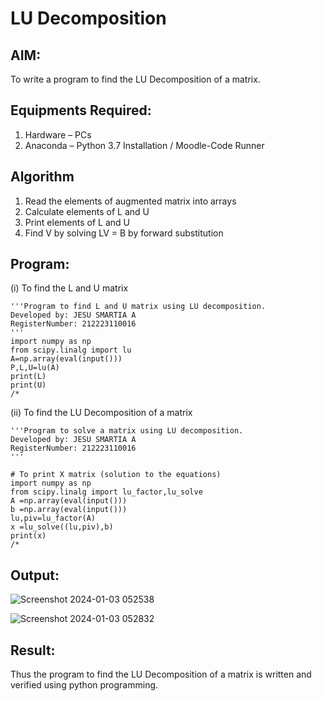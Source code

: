   # LU Decomposition 

## AIM:
To write a program to find the LU Decomposition of a matrix.

## Equipments Required:
1. Hardware – PCs
2. Anaconda – Python 3.7 Installation / Moodle-Code Runner

## Algorithm
1. Read the elements of augmented matrix into arrays
2. Calculate elements of L and U
3. Print elements of L and U
4. Find V by solving LV = B by forward substitution

## Program:
(i) To find the L and U matrix
```
'''Program to find L and U matrix using LU decomposition.
Developed by: JESU SMARTIA A
RegisterNumber: 212223110016
'''
import numpy as np
from scipy.linalg import lu
A=np.array(eval(input()))
P,L,U=lu(A)
print(L)
print(U)
/*

```
(ii) To find the LU Decomposition of a matrix
```
'''Program to solve a matrix using LU decomposition.
Developed by: JESU SMARTIA A
RegisterNumber: 212223110016
'''

# To print X matrix (solution to the equations)
import numpy as np
from scipy.linalg import lu_factor,lu_solve
A =np.array(eval(input()))
b =np.array(eval(input()))
lu,piv=lu_factor(A)
x =lu_solve((lu,piv),b)
print(x)
/*
```

## Output:

![Screenshot 2024-01-03 052538](https://github.com/jesu-smartia05/LU-Decomposition/assets/148514819/98e4e071-d534-4ad0-9519-ebb6ec5754f8)

![Screenshot 2024-01-03 052832](https://github.com/jesu-smartia05/LU-Decomposition/assets/148514819/853e2e1b-d929-4e2c-896e-c6b0f9ebcc1b)


## Result:
Thus the program to find the LU Decomposition of a matrix is written and verified using python programming.

